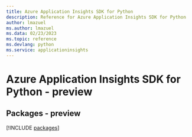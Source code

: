 ```yaml
---
title: Azure Application Insights SDK for Python
description: Reference for Azure Application Insights SDK for Python
author: lmazuel
ms.author: lmazuel
ms.data: 02/23/2023
ms.topic: reference
ms.devlang: python
ms.service: applicationinsights
---
```

# Azure Application Insights SDK for Python - preview
## Packages - preview
[!INCLUDE [packages](application-insights-index.md)]
